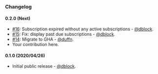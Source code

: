 ### Changelog

#### 0.2.0 (Next)

* [#16](https://github.com/slack-ruby/slack-ruby-bot-server-stripe/pull/16): Subscription expired without any active subscriptions - [@dblock](https://github.com/dblock).
* [#15](https://github.com/slack-ruby/slack-ruby-bot-server-stripe/pull/15): Fix: display past due subscriptions - [@dblock](https://github.com/dblock).
* [#14](https://github.com/slack-ruby/slack-ruby-bot-server-stripe/pull/14): Migrate to GHA - [@duffn](https://github.com/duffn).
* Your contribution here.

#### 0.1.0 (2020/04/26)

* Initial public release - [@dblock](https://github.com/dblock).
